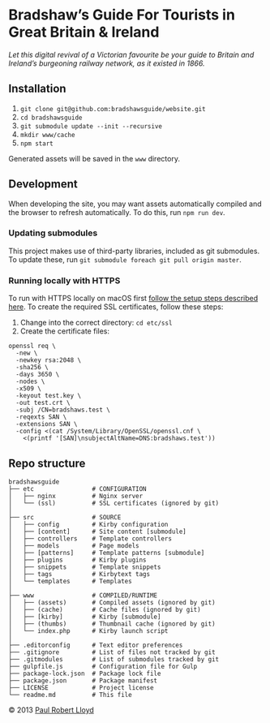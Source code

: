 # Bradshaw’s Guide For Tourists in Great Britain & Ireland

*Let this digital revival of a Victorian favourite be your guide to Britain and Ireland’s burgeoning railway network, as it existed in 1866.*

## Installation
1. `git clone git@github.com:bradshawsguide/website.git`
2. `cd bradshawsguide`
3. `git submodule update --init --recursive`
4. `mkdir www/cache`
5. `npm start`

Generated assets will be saved in the `www` directory.

## Development
When developing the site, you may want assets automatically compiled and the browser to refresh automatically. To do this, run `npm run dev`.

### Updating submodules
This project makes use of third-party libraries, included as git submodules. To update these, run `git submodule foreach git pull origin master`.

### Running locally with HTTPS
To run with HTTPS locally on macOS first [follow the setup steps described here](https://gist.github.com/jed/6147872). To create the required SSL certificates, follow these steps:

1. Change into the correct directory: `cd etc/ssl`
2. Create the certificate files:

  ```
  openssl req \
    -new \
    -newkey rsa:2048 \
    -sha256 \
    -days 3650 \
    -nodes \
    -x509 \
    -keyout test.key \
    -out test.crt \
    -subj /CN=bradshaws.test \
    -reqexts SAN \
    -extensions SAN \
    -config <(cat /System/Library/OpenSSL/openssl.cnf \
      <(printf '[SAN]\nsubjectAltName=DNS:bradshaws.test'))
  ```

## Repo structure

```
bradshawsguide
├── etc                # CONFIGURATION
│   ├── nginx          # Nginx server
│   └── (ssl)          # SSL certificates (ignored by git)
│
├── src                # SOURCE
│   ├── config         # Kirby configuration
│   ├── [content]      # Site content [submodule]
│   ├── controllers    # Template controllers
│   ├── models         # Page models
│   ├── [patterns]     # Template patterns [submodule]
│   ├── plugins        # Kirby plugins
│   ├── snippets       # Template snippets
│   ├── tags           # Kirbytext tags
│   └── templates      # Templates
│
├── www                # COMPILED/RUNTIME
│   ├── (assets)       # Compiled assets (ignored by git)
│   ├── (cache)        # Cache files (ignored by git)
│   ├── [kirby]        # Kirby [submodule]
│   ├── (thumbs)       # Thumbnail cache (ignored by git)
│   └── index.php      # Kirby launch script
│
├── .editorconfig      # Text editor preferences
├── .gitignore         # List of files not tracked by git
├── .gitmodules        # List of submodules tracked by git
├── gulpfile.js        # Configuration file for Gulp
├── package-lock.json  # Package lock file
├── package.json       # Package manifest
├── LICENSE            # Project license
└── readme.md          # This file
```

© 2013 [Paul Robert Lloyd](https://paulrobertlloyd.com)
